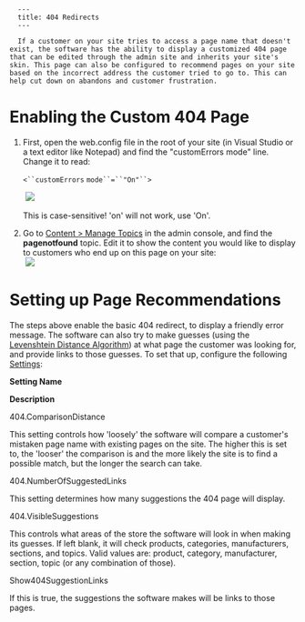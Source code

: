 
      ---
      title: 404 Redirects
      ---

      If a customer on your site tries to access a page name that doesn't exist, the software has the ability to display a customized 404 page that can be edited through the admin site and inherits your site's skin. This page can also be configured to recommend pages on your site based on the incorrect address the customer tried to go to. This can help cut down on abandons and customer frustration.

Enabling the Custom 404 Page
============================

1.  First, open the web.config file in the root of your site (in Visual Studio or a text editor like Notepad) and find the "customErrors mode" line. Change it to read:  
      
    
    `<``customErrors` `mode``=``"On"``>`
    
      
     ![](images/1415918635644.png)  
      
    This is case-sensitive! 'on' will not work, use 'On'.[  
    ](http://manual.aspdotnetstorefront.com/p-1281-custom-error-pages.aspx)
2.  Go to [Content > Manage Topics](default.aspx?pageid=topics) in the admin console, and find the **pagenotfound** topic. Edit it to show the content you would like to display to customers who end up on this page on your site:  
     ![](images/1415918787660.png)

Setting up Page Recommendations
===============================

The steps above enable the basic 404 redirect, to display a friendly error message. The software can also try to make guesses (using the [Levenshtein Distance Algorithm](http://en.wikipedia.org/wiki/Levenshtein_distance)) at what page the customer was looking for, and provide links to those guesses. To set that up, configure the following [Settings](default.aspx?pageid=settings):  
  

**Setting Name**

**Description**

404.ComparisonDistance

This setting controls how 'loosely' the software will compare a customer's mistaken page name with existing pages on the site. The higher this is set to, the 'looser' the comparison is and the more likely the site is to find a possible match, but the longer the search can take.

404.NumberOfSuggestedLinks

This setting determines how many suggestions the 404 page will display.

404.VisibleSuggestions

This controls what areas of the store the software will look in when making its guesses. If left blank, it will check products, categories, manufacturers, sections, and topics. Valid values are: product, category, manufacturer, section, topic (or any combination of those).

Show404SuggestionLinks

If this is true, the suggestions the software makes will be links to those pages.
      